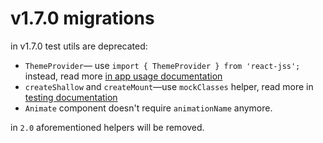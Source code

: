 # v1.7.0 migrations

in v1.7.0 test utils are deprecated:

* `ThemeProvider`— use `import { ThemeProvider } from 'react-jss';` instead, read more [in app usage documentation](../in-app-usage.md)
* `createShallow` and `createMount`—use `mockClasses` helper, read more in [testing documentation](../testing-component.md)
* `Animate` component doesn't require `animationName` anymore.

in `2.0` aforementioned helpers will be removed.
